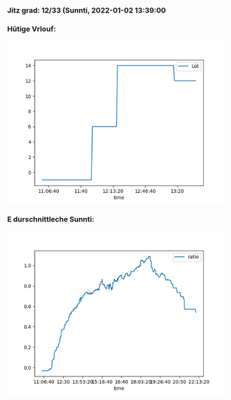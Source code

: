 ### Jitz grad: 12/33 (Sunnti, 2022-01-02 13:39:00

### Hütige Vrlouf:
![Graph](Today.png)

### E durschnittleche Sunnti:
![Graph](Sunnti.png)